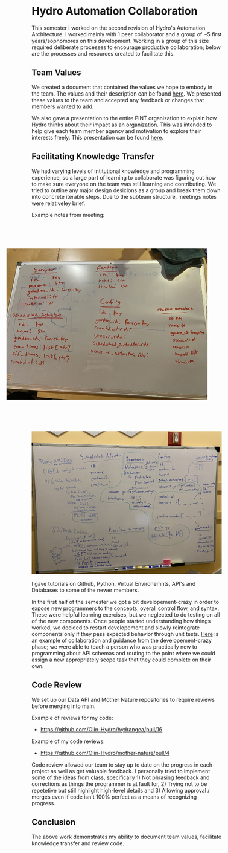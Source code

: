 # Hydro Automation Collaboration

This semester I worked on the second revision of Hydro's Automation Architecture. I worked mainly with 1 peer collaborator and a group of ~5 first years/sophomores on this development. Working in a group of this size required deliberate processes to encourage productive collaboration; below are the processes and resources created to facilitate this.


## Team Values

We created a document that contained the values we hope to embody in the team. The values and their description can be found [here](https://docs.google.com/document/d/1-OJNvd0kenk9DHmTYejzCaRjYyAjlhd418WMiSivKus/edit). We presented these values to the team and accepted any feedback or changes that members wanted to add.

We also gave a presentation to the entire PiNT organization to explain how Hydro thinks about their impact as an organization. This was intended to help give each team member agency and motivation to explore their interests freely. This presentation can be found [here](https://docs.google.com/presentation/d/1-0RsYcsTI9V0iFOwBBgDNXiJhX1RRLCftFCTicgvpvw/edit?usp=sharing). 


## Facilitating Knowledge Transfer

We had varying levels of intitutional knowledge and programming experience, so a large part of learning to collaborate was figuring out how to make sure everyone on the team was still learning and contributing. We tried to outline any major design desicions as a group and break them down into concrete iterable steps. Due to the subteam structure, meetings notes were relativeley brief.

Example notes from meeting:

<img src="images/whiteboard1.jpg" style="transform: rotate(270deg); width: 400px" />

![Whiteboard2](images/whiteboard2.jpg)

I gave tutorials on Github, Python, Virtual Environemnts, API's and Databases to some of the newer members. 

In the first half of the semester we got a bit developement-crazy in order to expose new programmers to the concepts, overall control flow, and syntax. These were helpful learning exercises, but we neglected to do testing on all of the new components. Once people started understanding how things worked, we decided to restart developement and slowly reintegrate components only if they pass expected behavior through unit tests. [Here](https://github.com/Olin-Hydro/hydrangea/commit/241e65aa7dfa7c46460a29289b85771593d4152b) is an example of collaboration and guidance from the developement-crazy phase; we were able to teach a person who was practically new to programming about API schemas and routing to the point where we could assign a new appropriately scope task that they could complete on their own.




## Code Review

We set up our Data API and Mother Nature repositories to require reviews before merging into main.

Example of reviews for my code:
- https://github.com/Olin-Hydro/hydrangea/pull/16
  
Example of my code reviews:
 - https://github.com/Olin-Hydro/mother-nature/pull/4



Code review allowed our team to stay up to date on the progress in each project as well as get valuable feedback. I personally tried to implement some of the ideas from class, specifically 1) Not phrasing feedback and corrections as things the programmer is at fault for, 2) Trying not to be repetetive but still highlight high-level details and 3) Allowing approval / merges even if code isn't 100% perfect as a means of recognizing progress.


## Conclusion
The above work demonstrates my ability to document team values, facilitate knowledge transfer and review code.